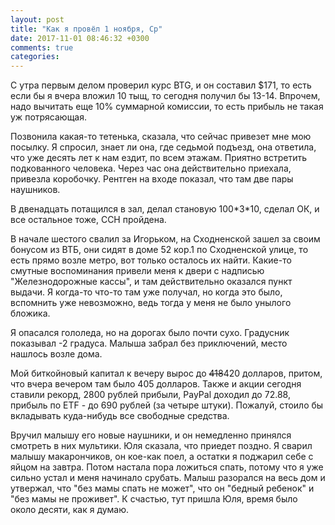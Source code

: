 ```yaml
---
layout: post
title: "Как я провёл 1 ноября, Ср"
date: 2017-11-01 08:46:32 +0300
comments: true
categories: 
---
```

С утра первым делом проверил курс BTG, и он составил $171, то есть если бы я вчера вложил 10 тыщ, то сегодня получил бы 13-14. Впрочем, надо вычитать еще 10% суммарной комиссии, то есть прибыль не такая уж потрясающая.

Позвонила какая-то тетенька, сказала, что сейчас привезет мне мою посылку. Я спросил, знает ли она, где седьмой подъезд, она ответила, что уже десять лет к нам ездит, по всем этажам. Приятно встретить подкованного человека. Через час она действительно приехала, привезла коробочку. Рентген на входе показал, что там две пары наушников.

В двенадцать потащился в зал, делал становую 100\*3\*10, сделал ОК, и все остальное тоже, ССН пройдена.

В начале шестого свалил за Игорьком, на Сходненской зашел за своим бонусом из ВТБ, они сидят в доме 52 кор.1 по Сходненской улице, то есть прямо возле метро, вот только осталось их найти. Какие-то смутные воспоминания привели меня к двери с надписью "Железнодорожные кассы", и там действительно оказался пункт выдачи. Я когда-то что-то там уже получал, но когда это было, вспомнить уже невозможно, ведь тогда у меня не было унылого бложика.

Я опасался гололеда, но на дорогах было почти сухо. Градусник показывал -2 градуса. Малыша забрал без приключений, место нашлось возле дома.

Мой биткойновый капитал к вечеру вырос до ~~418~~420 долларов, притом, что вчера вечером там было 405 долларов. Также и акции сегодня ставили рекорд, 2800 рублей прибыли, PayPal доходил до 72.88, прибыль по ETF - до 690 рублей (за четыре штуки). Пожалуй, стоило бы вкладывать куда-нибудь все свободные средства. 

Вручил малышу его новые наушники, и он немедленно принялся смотреть в них мультики. Юля сказала, что приедет поздно. Я сварил малышу макарончиков, он кое-как поел, а остатки я поджарил себе с яйцом на завтра. Потом настала пора ложиться спать, потому что я уже сильно устал и меня начинало срубать. Малыш разорался на весь дом и утвержал, что "без мамы спать не может", что он "бедный ребенок" и "без мамы не проживет". К счастью, тут пришла Юля, время было около десяти, как я думаю.